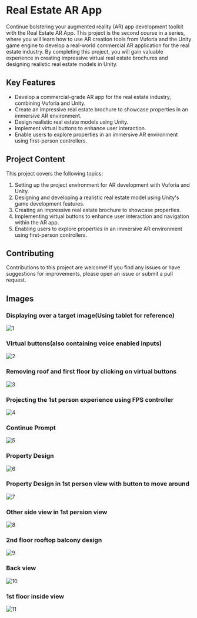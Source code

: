# Real Estate AR App

Continue bolstering your augmented reality (AR) app development toolkit with the Real Estate AR App. This project is the second course in a series, where you will learn how to use AR creation tools from Vuforia and the Unity game engine to develop a real-world commercial AR application for the real estate industry. By completing this project, you will gain valuable experience in creating impressive virtual real estate brochures and designing realistic real estate models in Unity.

## Key Features
- Develop a commercial-grade AR app for the real estate industry, combining Vuforia and Unity.
- Create an impressive real estate brochure to showcase properties in an immersive AR environment.
- Design realistic real estate models using Unity.
- Implement virtual buttons to enhance user interaction.
- Enable users to explore properties in an immersive AR environment using first-person controllers.

## Project Content
This project covers the following topics:

1. Setting up the project environment for AR development with Vuforia and Unity.
2. Designing and developing a realistic real estate model using Unity's game development features.
3. Creating an impressive real estate brochure to showcase properties.
4. Implementing virtual buttons to enhance user interaction and navigation within the AR app.
5. Enabling users to explore properties in an immersive AR environment using first-person controllers.


## Contributing
Contributions to this project are welcome! If you find any issues or have suggestions for improvements, please open an issue or submit a pull request. 

## Images
### Displaying over a target image(Using tablet for reference)
![1](https://github.com/subho004/Real-Estate-AR-App/assets/91646273/42ccafcb-0d6d-4bf6-a90d-6ff04d36666c)
### Virtual buttons(also containing voice enabled inputs)
![2](https://github.com/subho004/Real-Estate-AR-App/assets/91646273/de50f4ef-c7a3-4f14-8f34-320640111347)
### Removing roof and first floor by clicking on virtual buttons
![3](https://github.com/subho004/Real-Estate-AR-App/assets/91646273/b4568b79-69e2-46a7-86c8-0b5a5265e57a)
### Projecting the 1st person experience using FPS controller
![4](https://github.com/subho004/Real-Estate-AR-App/assets/91646273/fa486622-7bd4-4fd1-b3d7-55a8f7f04575)
### Continue Prompt
![5](https://github.com/subho004/Real-Estate-AR-App/assets/91646273/8cd53b8b-ebd6-4c94-842c-b5ce9f6f78f5)
### Property Design
![6](https://github.com/subho004/Real-Estate-AR-App/assets/91646273/54d54830-e633-467f-8151-74dee9fd96aa)
### Property Design in 1st person view with button to move around
![7](https://github.com/subho004/Real-Estate-AR-App/assets/91646273/98333283-4e85-46bd-a5f1-5da02d34b076)
### Other side view in 1st persion view
![8](https://github.com/subho004/Real-Estate-AR-App/assets/91646273/0118d7e7-e51d-4a72-88b8-6efb012e6101)
### 2nd floor rooftop balcony design
![9](https://github.com/subho004/Real-Estate-AR-App/assets/91646273/1011714a-6950-42b9-9531-e409c9a38a0b)
### Back view
![10](https://github.com/subho004/Real-Estate-AR-App/assets/91646273/936ee7e4-de03-4a43-8f0e-e29e14e7abf3)
### 1st floor inside view
![11](https://github.com/subho004/Real-Estate-AR-App/assets/91646273/36ac7e3c-ad0e-4484-af6b-9fee9f26762c)




